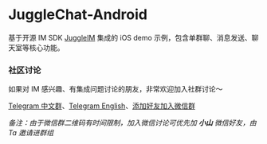 # JuggleChat-Android

基于开源 IM SDK [JuggleIM](https://github.com/juggleim) 集成的 iOS demo 示例，包含单群聊、消息发送、聊天室等核心功能。

### 社区讨论

如果对 IM 感兴趣、有集成问题讨论的朋友，非常欢迎加入社群讨论～

[Telegram 中文群](https://t.me/juggleim_zh)、[Telegram English](https://t.me/juggleim_en)、[添加好友加入微信群](https://downloads.juggleim.com/xiaoshan.jpg)

_备注：由于微信群二维码有时间限制，加入微信讨论可优先加 **小山** 微信好友，由 Ta 邀请进群组_
